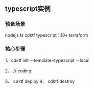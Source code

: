 
## typescript实例


### 预备场景

nodejs ts
cdktf
typescript 1.18+
terraform

### 核心步骤
1、cdktf init --template=typescript --local

2、 // coding

3、 cdktf deploy
4、 cdktf destroy